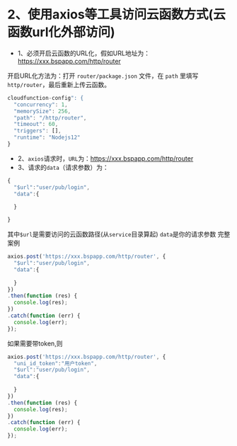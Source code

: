# 2、使用axios等工具访问云函数方式(云函数url化外部访问)
 
* 1、必须开启云函数的URL化，假如URL地址为：https://xxx.bspapp.com/http/router

开启URL化方法为：打开 `router/package.json` 文件，在 `path` 里填写 `http/router`，最后重新上传云函数。

```js
cloudfunction-config": {
  "concurrency": 1,
  "memorySize": 256,
  "path": "/http/router",
  "timeout": 60,
  "triggers": [],
  "runtime": "Nodejs12"
}
```

* 2、`axios`请求时，`URL`为：https://xxx.bspapp.com/http/router
* 3、请求的`data`（请求参数）为：
```js
{
  "$url":"user/pub/login",
  "data":{
   
  }

}
```
其中`$url`是需要访问的云函数路径(从`service`目录算起)
`data`是你的请求参数
完整案例
```js
axios.post('https://xxx.bspapp.com/http/router', {
  "$url":"user/pub/login",
  "data":{
   
  }
})
.then(function (res) {
  console.log(res);
})
.catch(function (err) {
  console.log(err);
});
```
如果需要带token,则
```js
axios.post('https://xxx.bspapp.com/http/router', {
  "uni_id_token":"用户token",  
  "$url":"user/pub/login",
  "data":{
   
  }
})
.then(function (res) {
  console.log(res);
})
.catch(function (err) {
  console.log(err);
});

```
